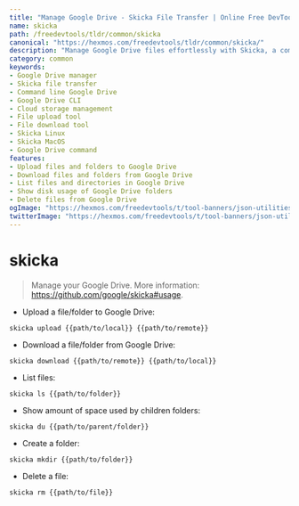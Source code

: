 ```yaml
---
title: "Manage Google Drive - Skicka File Transfer | Online Free DevTools by Hexmos"
name: skicka
path: /freedevtools/tldr/common/skicka
canonical: "https://hexmos.com/freedevtools/tldr/common/skicka/"
description: "Manage Google Drive files effortlessly with Skicka, a command-line file transfer tool. Upload, download, list, and manage your Google Drive data. Free online tool, no registration required."
category: common
keywords:
- Google Drive manager
- Skicka file transfer
- Command line Google Drive
- Google Drive CLI
- Cloud storage management
- File upload tool
- File download tool
- Skicka Linux
- Skicka MacOS
- Google Drive command
features:
- Upload files and folders to Google Drive
- Download files and folders from Google Drive
- List files and directories in Google Drive
- Show disk usage of Google Drive folders
- Delete files from Google Drive
ogImage: "https://hexmos.com/freedevtools/t/tool-banners/json-utilities-banner.png"
twitterImage: "https://hexmos.com/freedevtools/t/tool-banners/json-utilities-banner.png"
---
```


# skicka

> Manage your Google Drive.
> More information: <https://github.com/google/skicka#usage>.

- Upload a file/folder to Google Drive:

`skicka upload {{path/to/local}} {{path/to/remote}}`

- Download a file/folder from Google Drive:

`skicka download {{path/to/remote}} {{path/to/local}}`

- List files:

`skicka ls {{path/to/folder}}`

- Show amount of space used by children folders:

`skicka du {{path/to/parent/folder}}`

- Create a folder:

`skicka mkdir {{path/to/folder}}`

- Delete a file:

`skicka rm {{path/to/file}}`
